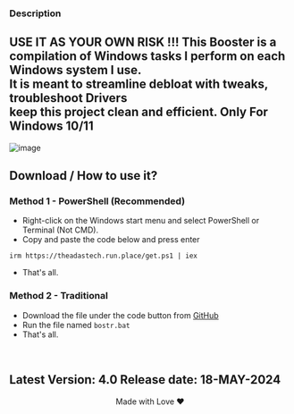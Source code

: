 ### Description
USE IT AS YOUR OWN RISK !!!
This Booster is a compilation of Windows tasks I perform on each Windows system I use.           
It is meant to streamline debloat with tweaks, troubleshoot Drivers                       
keep this project clean and efficient.
Only For Windows 10/11
---
![image](https://github.com/adasjusk/Orange-Booster/assets/100019532/2ffa3fa9-08e2-43c7-8031-bcdfac2fc9f6)

## Download / How to use it?

### Method 1 - PowerShell (Recommended)

-   Right-click on the Windows start menu and select PowerShell or Terminal (Not CMD).
-   Copy and paste the code below and press enter  
```
irm https://theadastech.run.place/get.ps1 | iex
```  
-   That's all. 

### Method 2 - Traditional

-   Download the file under the code button from [GitHub](https://github.com/adasjusk/Orange-Booster)
-   Run the file named `bostr.bat`
-   That's all.
</br>

Latest Version: 4.0
Release date: 18-MAY-2024
---

<p align="center">Made with Love ❤️</p>
